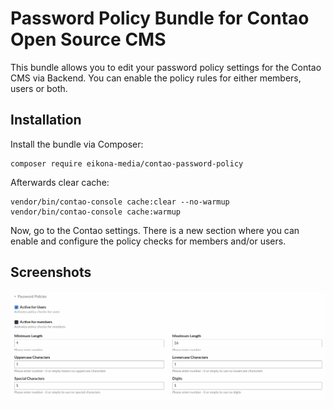 # Password Policy Bundle for Contao Open Source CMS

This bundle allows you to edit your password policy settings for the Contao CMS via Backend.
You can enable the policy rules for either members, users or both.

## Installation

Install the bundle via Composer:

```
composer require eikona-media/contao-password-policy
```

Afterwards clear cache:

```
vendor/bin/contao-console cache:clear --no-warmup
vendor/bin/contao-console cache:warmup
```

Now, go to the Contao settings. There is a new section where you can enable and configure the policy checks for members and/or users.


## Screenshots

![Backend Settings](backend-settings-en.png)
